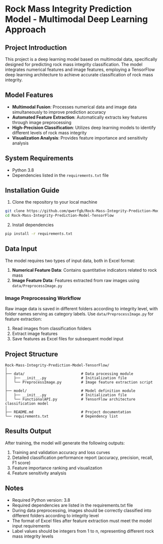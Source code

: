# Rock Mass Integrity Prediction Model - Multimodal Deep Learning Approach

## Project Introduction

This project is a deep learning model based on multimodal data, specifically designed for predicting rock mass integrity
classification. The model integrates numerical features and image features, employing a TensorFlow deep learning
architecture to achieve accurate classification of rock mass integrity.

## Model Features

- **Multimodal Fusion**: Processes numerical data and image data simultaneously to improve prediction accuracy
- **Automated Feature Extraction**: Automatically extracts key features through image preprocessing
- **High-Precision Classification**: Utilizes deep learning models to identify different levels of rock mass integrity
- **Visualization Analysis**: Provides feature importance and sensitivity analysis

## System Requirements

- Python 3.8
- Dependencies listed in the `requirements.txt` file

## Installation Guide

1. Clone the repository to your local machine

```bash
git clone https://github.com/qwerfgb/Rock-Mass-Integrity-Prediction-Model-TensorFlow
cd Rock-Mass-Integrity-Prediction-Model-TensorFlow
```

2. Install dependencies

```bash
pip install -r requirements.txt
```

## Data Input

The model requires two types of input data, both in Excel format:

1. **Numerical Feature Data**: Contains quantitative indicators related to rock mass
2. **Image Feature Data**: Features extracted from raw images using `data/PreprocessImage.py`

### Image Preprocessing Workflow

Raw image data is saved in different folders according to integrity level, with folder names serving as category labels.
Use `data/PreprocessImage.py` for feature extraction:

1. Read images from classification folders
2. Extract image features
3. Save features as Excel files for subsequent model input

## Project Structure

```
Rock-Mass-Integrity-Prediction-Model-TensorFlow/
│
├── data/                          # Data processing module
│   ├── __init__.py                # Initialization file
│   └── PreprocessImage.py         # Image feature extraction script
│
├── model/                         # Model definition module
│   ├── __init__.py                # Initialization file
│   └── FunctionalAPI.py           # TensorFlow architecture classification model
│
├── README.md                      # Project documentation
└── requirements.txt               # Dependency list
```

## Results Output

After training, the model will generate the following outputs:

1. Training and validation accuracy and loss curves
2. Detailed classification performance report (accuracy, precision, recall, F1 score)
3. Feature importance ranking and visualization
4. Feature sensitivity analysis

## Notes

- Required Python version: 3.8
- Required dependencies are listed in the requirements.txt file
- During data preprocessing, images should be correctly classified into different folders according to integrity level
- The format of Excel files after feature extraction must meet the model input requirements
- Label values should be integers from 1 to n, representing different rock mass integrity levels